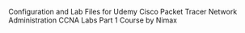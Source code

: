 Configuration and Lab Files for Udemy Cisco Packet Tracer Network Administration CCNA Labs Part 1 Course by Nimax
